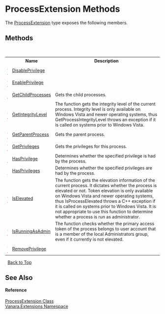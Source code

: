 # ProcessExtension Methods
 

The <a href="9abf1084-08ce-ffc7-0db0-a66e79cfce15">ProcessExtension</a> type exposes the following members.


## Methods
&nbsp;<table><tr><th></th><th>Name</th><th>Description</th></tr><tr><td>![Public method](media/pubmethod.gif "Public method")![Static member](media/static.gif "Static member")</td><td><a href="51fd0c13-ef23-4a31-b176-03ddec4f5b0c">DisablePrivilege</a></td><td /></tr><tr><td>![Public method](media/pubmethod.gif "Public method")![Static member](media/static.gif "Static member")</td><td><a href="63a10570-5bbe-9305-1095-66701038de06">EnablePrivilege</a></td><td /></tr><tr><td>![Public method](media/pubmethod.gif "Public method")![Static member](media/static.gif "Static member")</td><td><a href="e1c79af5-2ae6-b949-76de-a185fb0e2d96">GetChildProcesses</a></td><td>
Gets the child processes.</td></tr><tr><td>![Public method](media/pubmethod.gif "Public method")![Static member](media/static.gif "Static member")</td><td><a href="defdc982-89dd-1d0b-8798-10fcf06a460c">GetIntegrityLevel</a></td><td>
The function gets the integrity level of the current process. Integrity level is only available on Windows Vista and newer operating systems, thus GetProcessIntegrityLevel throws an exception if it is called on systems prior to Windows Vista.</td></tr><tr><td>![Public method](media/pubmethod.gif "Public method")![Static member](media/static.gif "Static member")</td><td><a href="5e911875-820a-0928-f50b-83597a59411f">GetParentProcess</a></td><td>
Gets the parent process.</td></tr><tr><td>![Public method](media/pubmethod.gif "Public method")![Static member](media/static.gif "Static member")</td><td><a href="d0418170-7df3-b519-20ce-129ccdeaab51">GetPrivileges</a></td><td>
Gets the privileges for this process.</td></tr><tr><td>![Public method](media/pubmethod.gif "Public method")![Static member](media/static.gif "Static member")</td><td><a href="0efc7127-7202-0ba9-4691-55623b913bbc">HasPrivilege</a></td><td>
Determines whether the specified privilege is had by the process.</td></tr><tr><td>![Public method](media/pubmethod.gif "Public method")![Static member](media/static.gif "Static member")</td><td><a href="aa53d38d-bc08-9e96-02c1-3a2d90465023">HasPrivileges</a></td><td>
Determines whether the specified privileges are had by the process.</td></tr><tr><td>![Public method](media/pubmethod.gif "Public method")![Static member](media/static.gif "Static member")</td><td><a href="d2f7a0b7-7ef7-c799-c850-b8d9f0bcb953">IsElevated</a></td><td>
The function gets the elevation information of the current process. It dictates whether the process is elevated or not. Token elevation is only available on Windows Vista and newer operating systems, thus IsProcessElevated throws a C++ exception if it is called on systems prior to Windows Vista. It is not appropriate to use this function to determine whether a process is run as administrator.</td></tr><tr><td>![Public method](media/pubmethod.gif "Public method")![Static member](media/static.gif "Static member")</td><td><a href="05bc858d-29cd-8ee8-6061-be71561d3d4a">IsRunningAsAdmin</a></td><td>
The function checks whether the primary access token of the process belongs to user account that is a member of the local Administrators group, even if it currently is not elevated.</td></tr><tr><td>![Public method](media/pubmethod.gif "Public method")![Static member](media/static.gif "Static member")</td><td><a href="600db8c3-afe5-e075-5ec0-0668dca30380">RemovePrivilege</a></td><td /></tr></table>&nbsp;
<a href="#processextension-methods">Back to Top</a>

## See Also


#### Reference
<a href="9abf1084-08ce-ffc7-0db0-a66e79cfce15">ProcessExtension Class</a><br /><a href="9abe54ff-18ce-e333-beed-30e855655381">Vanara.Extensions Namespace</a><br />